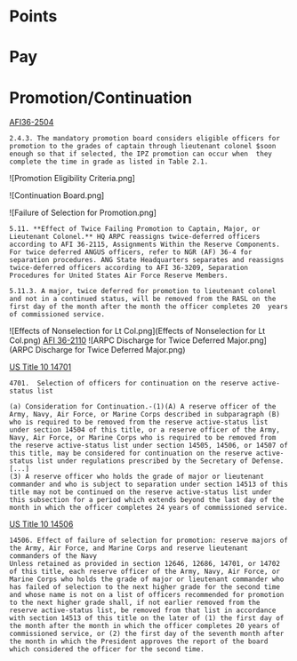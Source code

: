 # Points
# Pay
# Promotion/Continuation
[AFI36-2504](https://static.e-publishing.af.mil/production/1/af_re/publication/afi36-2504/afi36-2504.pdf)

    2.4.3. The mandatory promotion board considers eligible officers for promotion to the grades of captain through lieutenant colonel $soon enough so that if selected, the IPZ promotion can occur when  they complete the time in grade as listed in Table 2.1.

![Promotion Eligibility Criteria.png]

![Continuation Board.png]

![Failure of Selection for Promotion.png]


    5.11. **Effect of Twice Failing Promotion to Captain, Major, or Lieutenant Colonel.** HQ ARPC reassigns twice-deferred officers according to AFI 36-2115, Assignments Within the Reserve Components.  For twice deferred ANGUS officers, refer to NGR (AF) 36-4 for separation procedures. ANG State Headquarters separates and reassigns twice-deferred officers according to AFI 36-3209, Separation Procedures for United States Air Force Reserve Members.

    5.11.3. A major, twice deferred for promotion to lieutenant colonel and not in a continued status, will be removed from the RASL on the first day of the month after the month the officer completes 20  years of commissioned service.

![Effects of Nonselection for Lt Col.png](Effects of Nonselection for Lt Col.png)
[AFI 36-2110](https://static.e-publishing.af.mil/production/1/af_a1/publication/dafi36-2110/dafi36-2110.pdf)
![ARPC Discharge for Twice Deferred Major.png](ARPC Discharge for Twice Deferred Major.png)

[US Title 10 14701](http://uscode.house.gov/view.xhtml?req=granuleid:USC-prelim-title10-section14701&num=0&edition=prelim)

    4701.  Selection of officers for continuation on the reserve active-status list

	(a) Consideration for Continuation.-(1)(A) A reserve officer of the Army, Navy, Air Force, or Marine Corps described in subparagraph (B) who is required to be removed from the reserve active-status list under section 14504 of this title, or a reserve officer of the Army, Navy, Air Force, or Marine Corps who is required to be removed from the reserve active-status list under section 14505, 14506, or 14507 of this title, may be considered for continuation on the reserve active-status list under regulations prescribed by the Secretary of Defense.
	[...]
	(3) A reserve officer who holds the grade of major or lieutenant commander and who is subject to separation under section 14513 of this title may not be continued on the reserve active-status list under this subsection for a period which extends beyond the last day of the month in which the officer completes 24 years of commissioned service.

[US Title 10 14506](http://uscode.house.gov/view.xhtml?req=granuleid:USC-prelim-title10-section14506&num=0&edition=prelim)

    14506. Effect of failure of selection for promotion: reserve majors of the Army, Air Force, and Marine Corps and reserve lieutenant commanders of the Navy
    Unless retained as provided in section 12646, 12686, 14701, or 14702 of this title, each reserve officer of the Army, Navy, Air Force, or Marine Corps who holds the grade of major or lieutenant commander who has failed of selection to the next higher grade for the second time and whose name is not on a list of officers recommended for promotion to the next higher grade shall, if not earlier removed from the reserve active-status list, be removed from that list in accordance with section 14513 of this title on the later of (1) the first day of the month after the month in which the officer completes 20 years of commissioned service, or (2) the first day of the seventh month after the month in which the President approves the report of the board which considered the officer for the second time.
